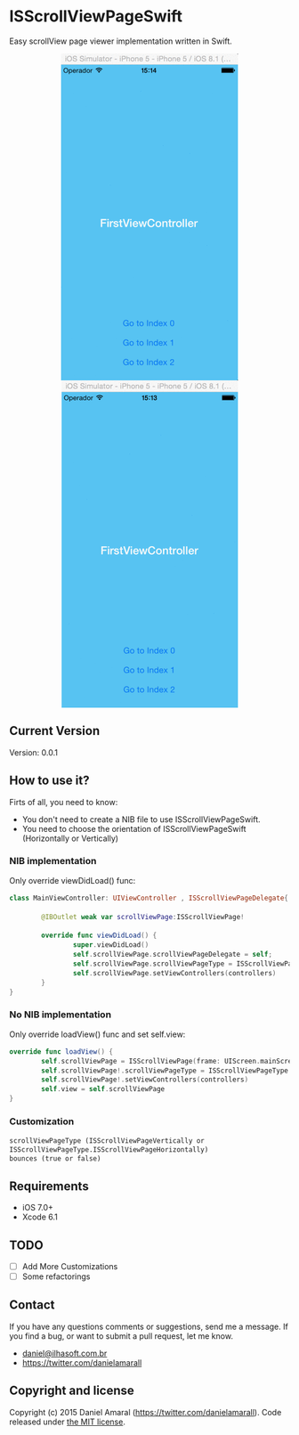 # ISScrollViewPageSwift

Easy scrollView page viewer implementation written in Swift.

<p align="center">
  <img align="center" src="ISScrollViewPage/horizontalExample.gif" alt="...">
  <img align="center" src="ISScrollViewPage/verticalExample.gif" alt="...">
</p>

## Current Version

Version: 0.0.1

## How to use it?

Firts of all, you need to know:

- You don't need to create a NIB file to use ISScrollViewPageSwift.
- You need to choose the orientation of ISScrollViewPageSwift (Horizontally or Vertically)

### NIB implementation

Only override viewDidLoad() func:

```swift
class MainViewController: UIViewController , ISScrollViewPageDelegate{
        
        @IBOutlet weak var scrollViewPage:ISScrollViewPage!

        override func viewDidLoad() {
                super.viewDidLoad()
                self.scrollViewPage.scrollViewPageDelegate = self;
                self.scrollViewPage.scrollViewPageType = ISScrollViewPageType.ISScrollViewPageVertically
                self.scrollViewPage.setViewControllers(controllers)
        }
}
```

### No NIB implementation

Only override loadView() func and set self.view:

```swift
override func loadView() {
        self.scrollViewPage = ISScrollViewPage(frame: UIScreen.mainScreen().applicationFrame)
        self.scrollViewPage!.scrollViewPageType = ISScrollViewPageType.ISScrollViewPageVertically
        self.scrollViewPage!.setViewControllers(controllers)
        self.view = self.scrollViewPage
}
```
### Customization

```
scrollViewPageType (ISScrollViewPageVertically or ISScrollViewPageType.ISScrollViewPageHorizontally)
bounces (true or false)
```

## Requirements

* iOS 7.0+
* Xcode 6.1

## TODO
- [ ] Add More Customizations
- [ ] Some refactorings

## Contact

If you have any questions comments or suggestions, send me a message. If you find a bug, or want to submit a pull request, let me know.

* daniel@ilhasoft.com.br
* https://twitter.com/danielamarall

## Copyright and license

Copyright (c) 2015 Daniel Amaral (https://twitter.com/danielamarall). Code released under [the MIT license](LICENSE).
